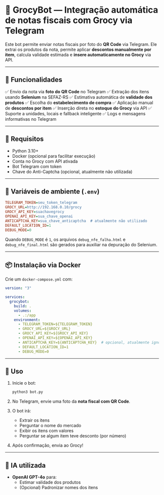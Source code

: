 # 🤖 GrocyBot — Integração automática de notas fiscais com Grocy via Telegram

Este bot permite enviar notas fiscais por foto do **QR Code** via Telegram. Ele extrai os produtos da nota, permite aplicar **descontos manualmente por item**, calcula validade estimada e **insere automaticamente no Grocy** via API.

---

## 🚀 Funcionalidades

✅ Envio da nota via **foto do QR Code** no Telegram
✅ Extração dos itens usando **Selenium** na SEFAZ-RS
✅ Estimativa automática de **validade dos produtos**
✅ Escolha do **estabelecimento de compra**
✅ Aplicação manual de **descontos por item**
✅ Inserção direta no **estoque do Grocy** via API
✅ Suporte a unidades, locais e fallback inteligente
✅ Logs e mensagens informativas no Telegram

---

## 🧰 Requisitos

- Python 3.10+
- Docker (opcional para facilitar execução)
- Conta no Grocy com API ativada
- Bot Telegram com token
- Chave do Anti-Captcha (opcional, atualmente não utilizada)

---

## 🔐 Variáveis de ambiente (`.env`)

```ini
TELEGRAM_TOKEN=seu_token_telegram
GROCY_URL=http://192.168.0.10/grocy
GROCY_API_KEY=suachavegrocy
OPENAI_API_KEY=sua_chave_openai
ANTICAPTCHA_KEY=sua_chave_anticaptcha  # atualmente não utilizado
DEFAULT_LOCATION_ID=1
DEBUG_MODE=0
```

Quando `DEBUG_MODE` é `1`, os arquivos `debug_nfe_falha.html` e
`debug_nfe_final.html` são gerados para auxiliar na depuração do Selenium.

---

## 📦 Instalação via Docker

Crie um `docker-compose.yml` com:

```yaml
version: "3"

services:
  grocybot:
    build: .
    volumes:
      - .:/app
    environment:
      - TELEGRAM_TOKEN=${TELEGRAM_TOKEN}
      - GROCY_URL=${GROCY_URL}
      - GROCY_API_KEY=${GROCY_API_KEY}
      - OPENAI_API_KEY=${OPENAI_API_KEY}
      - ANTICAPTCHA_KEY=${ANTICAPTCHA_KEY}  # opcional, atualmente ignorado
      - DEFAULT_LOCATION_ID=1
      - DEBUG_MODE=0
```

---

## 📸 Uso

1. Inicie o bot:
   ```bash
   python3 bot.py
   ```

2. No Telegram, envie uma foto da **nota fiscal com QR Code**.

3. O bot irá:
   - Extrair os itens
   - Perguntar o nome do mercado
   - Exibir os itens com valores
   - Perguntar se algum item teve desconto (por número)

4. Após confirmação, envia ao Grocy!

---

## 🧠 IA utilizada

- **OpenAI GPT-4o** para:
  - Estimar validade dos produtos
  - (Opcional) Padronizar nomes dos itens
